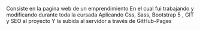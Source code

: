 Consiste en la pagina web de un emprendimiento 
En el cual fui trabajando y modificando durante toda la cursada
Aplicando Css, Sass, Bootstrap 5 , GIT y SEO al proyecto 
Y la subida al servidor a través de GitHub-Pages
